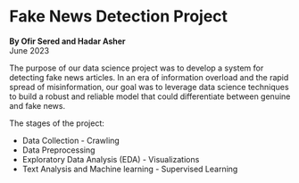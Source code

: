 # Fake News Detection Project
<b>By Ofir Sered and Hadar Asher</b></br>
June 2023

The purpose of our data science project was to develop a system for detecting fake news articles. In an era of information overload and the rapid spread of misinformation, our goal was to leverage data science techniques to build a robust and reliable model that could differentiate between genuine and fake news.

The stages of the project:

- Data Collection - Crawling
- Data Preprocessing
- Exploratory Data Analysis (EDA) - Visualizations
- Text Analysis and Machine learning - Supervised Learning
